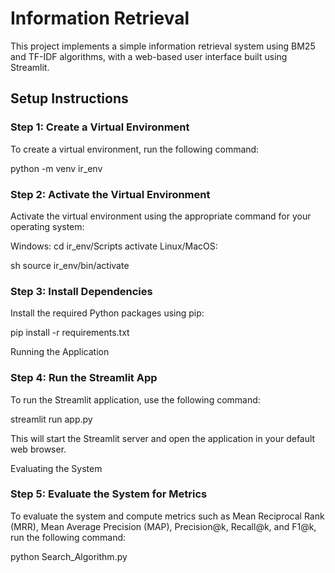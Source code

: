 # Information Retrieval

This project implements a simple information retrieval system using BM25 and TF-IDF algorithms, with a web-based user interface built using Streamlit.

## Setup Instructions

### Step 1: Create a Virtual Environment
To create a virtual environment, run the following command:

python -m venv ir_env

### Step 2: Activate the Virtual Environment
Activate the virtual environment using the appropriate command for your operating system:

Windows:
cd ir_env/Scripts
activate
Linux/MacOS:

sh
source ir_env/bin/activate

### Step 3: Install Dependencies
Install the required Python packages using pip:

pip install -r requirements.txt

Running the Application
### Step 4: Run the Streamlit App
To run the Streamlit application, use the following command:

streamlit run app.py

This will start the Streamlit server and open the application in your default web browser.

Evaluating the System
### Step 5: Evaluate the System for Metrics
To evaluate the system and compute metrics such as Mean Reciprocal Rank (MRR), Mean Average Precision (MAP), Precision@k, Recall@k, and F1@k, run the following command:

python Search_Algorithm.py

